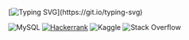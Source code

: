 [![Typing SVG](https://readme-typing-svg.herokuapp.com?font=Fira+Code&pause=1000&color=F71268&center=true&width=435&lines=comming+soon+.+.+.+.+.;Building+.+.+.+.+.+.)](https://git.io/typing-svg)

![MySQL](https://img.shields.io/badge/mysql-%2300f.svg?style=for-the-badge&logo=mysql&logoColor=white)
[![Hackerrank](https://img.shields.io/badge/-Hackerrank-2EC866?style=for-the-badge&logo=HackerRank&logoColor=white)](https://www.hackerrank.com/ns_chlfat)
![Kaggle](https://img.shields.io/badge/Kaggle-035a7d?style=for-the-badge&logo=kaggle&logoColor=white)
![Stack Overflow](https://img.shields.io/badge/-Stackoverflow-FE7A16?style=for-the-badge&logo=stack-overflow&logoColor=white)

<!--
**P1xy0/P1xy0** is a ✨ _special_ ✨ repository because its `README.md` (this file) appears on your GitHub profile.

Here are some ideas to get you started:

- 🔭 I’m currently working on ...
- 🌱 I’m currently learning ...
- 👯 I’m looking to collaborate on ...
- 🤔 I’m looking for help with ...
- 💬 Ask me about ...
- 📫 How to reach me: ...
- 😄 Pronouns: ...
- ⚡ Fun fact: ...
-->
